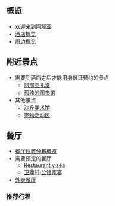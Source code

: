 ## 概览

* [欢迎来到阿那亚](README.md)
* [酒店概览](part1/hotel.md)
* [周边概览](part1/near.md)

## 附近景点

* 需要到酒店之后才能用身份证预约的景点
    * [阿那亚礼堂](part2/litang.md)
    * [孤独的图书馆](part2/library.md)
* 其他景点
    * [沙丘美术馆](part2/gallery.md)
    * [宠物活动区](part2/danta.md)

## 餐厅
* [餐厅位置分布概览](part3/distribution.md)
* 需要预定的餐厅
    * [Restaurant y·sea](part3/ysea.md)
    * [卫鼎轩·公馆家宴](part3/wdx.md)
* [外卖餐厅](part3/waimai.md)
### 推荐行程
